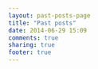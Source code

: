 ```yaml
---
layout: past-posts-page
title: "Past posts"
date: 2014-06-29 15:09
comments: true
sharing: true
footer: true
---
```

